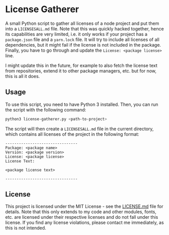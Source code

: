 # License Gatherer

A small Python script to gather all licenses of a node project and put them into a `LICENSESALL.md` file. 
Note that this was quickly hacked together, hence its capabilities are very limited, i.e. it only works if your project has a `package.json` file and a `yarn.lock` file. It will try to include all licenses of all dependencies, but it might fail if the license is not included in the package. Finally, you have to go through and update the `License: <package license>` line.

I might update this in the future, for example to also fetch the license text from repositories, extend it to other package managers, etc. but for now, this is all it does.

## Usage

To use this script, you need to have Python 3 installed. Then, you can run the script with the following command:

```bash
python3 license-gatherer.py <path-to-project>
```

The script will then create a `LICENSESALL.md` file in the current directory, which contains all licenses of the project in the following format:

```
--------------------------------
Package: <package name>
Version: <package version>
License: <package license>
License Text:

<package license text>

--------------------------------
```

## License

This project is licensed under the MIT License - see the [LICENSE.md](/LICENSE.md) file for details. Note that this only extends to my code and other modules, fonts, etc. are licensed under their respective licenses and do not fall under this license. If you find any license violations, please contact me immediately, as this is not intended.